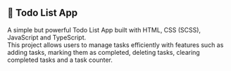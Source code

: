 ## 📝 Todo List App
A simple but powerful Todo List App built with HTML, CSS (SCSS), JavaScript and TypeScript. <br>
This project allows users to manage tasks efficiently with features such as adding tasks, marking them as completed, deleting tasks, clearing completed tasks and a task counter.